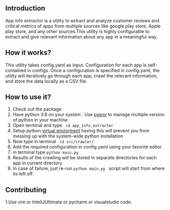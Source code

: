 ## Introduction
App info extractor is a utility to extract and analyze customer reviews and critical metrics of apps from multiple sources like google play store, Apple play store, and any other sources.This utility is highly configurable to extract and give relevant information about any app in a meaningful way.

## How it works?
This utility takes config.yaml as input. Configuration for each app is self-contained in configs. Once a configuration is specified in config.yaml, the utility will iteratively go through each app, crawl the relevant information, and store the data locally as a CSV file.

## How to use it?
1. Check out the package
2. Have python 3.8 on your system . Use [pyenv](https://github.com/pyenv/pyenv) to manage multiple version of python in your machine
3. Open terminal and type  ``` cd app_info_extracter```
4. Setup python [virtual enviorment](https://uoa-eresearch.github.io/eresearch-cookbook/recipe/2014/11/26/python-virtual-env/) having this will prevent you from messing up with the system-wide python installation
5. Now type in terminal ``` cd src/crawler/```
6. Add the required configuration in config.yaml using your favorite editor
7. in terminal type ```python main.py ```
8. Results of the crawling will be stored in  separate directories for  each app in current directory 
9. In case of failure, just re-run ```python main.py ```  script will start from where its left off.

## Contributing
1.Use vim or InteliJUltimate or pycharm or visualstudio code.


